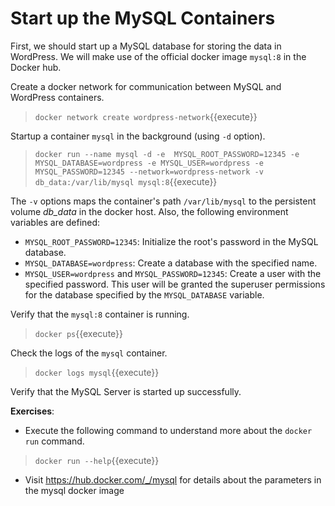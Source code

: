 # Start up the MySQL Containers

First, we should start up a MySQL database for storing the data in WordPress. 
We will make use of the official docker image `mysql:8` in the Docker hub.

Create a docker network for communication between MySQL and WordPress containers.

> `docker network create wordpress-network`{{execute}}

Startup a container `mysql` in the background (using `-d` option). 

> `docker run --name mysql -d -e  MYSQL_ROOT_PASSWORD=12345 -e MYSQL_DATABASE=wordpress -e MYSQL_USER=wordpress -e MYSQL_PASSWORD=12345 --network=wordpress-network -v db_data:/var/lib/mysql mysql:8`{{execute}}

The `-v` options maps the container's path `/var/lib/mysql` to the persistent volume *db_data* in the docker host. Also, the following environment variables are defined:

* `MYSQL_ROOT_PASSWORD=12345`: Initialize the root's password in the MySQL database.
* `MYSQL_DATABASE=wordpress`: Create a  database with the specified name.
* `MYSQL_USER=wordpress` and `MYSQL_PASSWORD=12345`: Create a user with the specified password. This user will be granted the superuser permissions for the database specified by the `MYSQL_DATABASE` variable. 

Verify that the `mysql:8` container is running.

> `docker ps`{{execute}}

Check the logs of the `mysql` container.

> `docker logs mysql`{{execute}}

Verify that the MySQL Server is started up successfully.

**Exercises**: 
* Execute the following command to understand more about the `docker run` command.

> `docker run --help`{{execute}}

*  Visit https://hub.docker.com/_/mysql for details about the parameters in the mysql docker image
